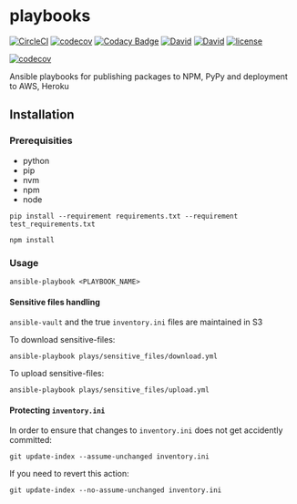 # playbooks

[![CircleCI](https://circleci.com/gh/suddi/playbooks.svg?style=svg)](https://circleci.com/gh/suddi/playbooks)
[![codecov](https://codecov.io/gh/suddi/playbooks/branch/master/graph/badge.svg)](https://codecov.io/gh/suddi/playbooks)
[![Codacy Badge](https://api.codacy.com/project/badge/Grade/2266d25d464344c6a3a6eefdbc2934b5)](https://www.codacy.com/app/Suddi/playbooks)
[![David](https://img.shields.io/david/suddi/playbooks.svg)](https://david-dm.org/suddi/playbooks)
[![David](https://img.shields.io/david/dev/suddi/playbooks.svg)](https://david-dm.org/suddi/playbooks?type=dev)
[![license](https://img.shields.io/github/license/suddi/playbooks.svg)](https://github.com/suddi/playbooks/blob/master/LICENSE)

[![codecov](https://codecov.io/gh/suddi/playbooks/branch/master/graphs/commits.svg)](https://codecov.io/gh/suddi/playbooks)

Ansible playbooks for publishing packages to NPM, PyPy and deployment to AWS, Heroku

## Installation

### Prerequisities

- python
- pip
- nvm
- npm
- node

````
pip install --requirement requirements.txt --requirement test_requirements.txt

npm install
````

### Usage

````
ansible-playbook <PLAYBOOK_NAME>
````

#### Sensitive files handling

`ansible-vault` and the true `inventory.ini` files are maintained in S3

To download sensitive-files:

````
ansible-playbook plays/sensitive_files/download.yml
````

To upload sensitive-files:

````
ansible-playbook plays/sensitive_files/upload.yml
````

#### Protecting `inventory.ini`

In order to ensure that changes to `inventory.ini` does not get accidently committed:

````
git update-index --assume-unchanged inventory.ini
````

If you need to revert this action:

````
git update-index --no-assume-unchanged inventory.ini
````


